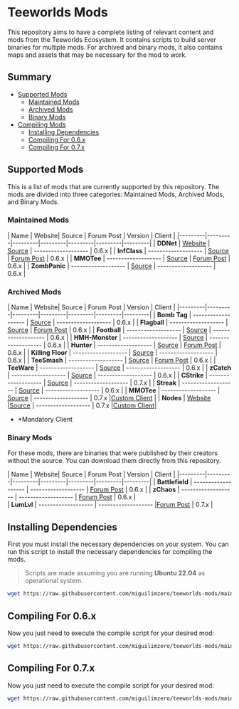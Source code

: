 # Teeworlds Mods

This repository aims to have a complete listing of relevant content and mods from the Teeworlds Ecosystem. It contains scripts to build server binaries for multiple mods. For archived and binary mods, it also contains maps and assets that may be necessary for the mod to work.

## Summary

- [Supported Mods](#supported-mods)
    - [Maintained Mods](#maintained-mods)
    - [Archived Mods](#archived-mods)
    - [Binary Mods](#binary-mods)
- [Compiling Mods](#compiling-mods)
    - [Installing Dependencies](#installing-dependencies)
    - [Compiling For 0.6.x](#compiling-for-06x)
    - [Compiling For 0.7.x](#compiling-for-07x)

## Supported Mods

This is a list of mods that are currently supported by this repository. The mods are divided into three categories: Maintained Mods, Archived Mods, and Binary Mods.

### Maintained Mods

| Name | Website| Source | Forum Post | Version  | Client |
|---------|---------|---------|---------|---------|---------|---------|
| **DDNet** |  [Website](https://ddnet.tw/) | [Source](https://github.com/ddnet/ddnet) |  ------------------- | 0.6.x |
| **InfClass** | -------------------  | [Source](https://github.com/InfectionDust/teeworlds-infclassr) | [Forum Post](https://www.teeworlds.com/forum/viewtopic.php?id=12532) | 0.6.x |
| **MMOTee** |  ------------------- | [Source](https://github.com/kurosio/Teeworlds-Mmotee-Old) | [Forum Post](https://www.teeworlds.com/forum/viewtopic.php?id=12612) | 0.6.x |
| **ZombPanic** | ------------------- | [Source](https://github.com/miguilimzero/zombpanic) |  ------------------- | 0.6.x |

### Archived Mods

| Name | Website| Source | Forum Post | Version  | Client |
|---------|---------|---------|---------|---------|---------|---------|
| **Bomb Tag** | ------------------- | [Source](https://github.com/unique-clan/bomb) | ------------------- | 0.6.x |
| **Flagball** | ------------------- | [Source](https://github.com/miguilimzero/flagball) | [Forum Post](https://www.teeworlds.com/forum/viewtopic.php?id=12899) | 0.6.x |
| **Football** | ------------------- | [Source](https://github.com/unique-clan/football) | ------------------- | 0.6.x |
| **HMH-Monster** | ------------------- | [Source](https://github.com/miguilimzero/hmh-monster) | ------------------- | 0.6.x |
| **Hunter** | ------------------- | [Source](https://github.com/yangfl/teeworlds-hunter) | [Forum Post](https://www.teeworlds.com/forum/viewtopic.php?id=10408) | 0.6.x |
| **Killing Floor** | ------------------- | [Source](https://github.com/Siile/KillingFloor) | ------------------- | 0.6.x |
| **TeeSmash** | ------------------- | [Source](https://github.com/timazuki/TeeSmash) | [Forum Post](https://www.teeworlds.com/forum/viewtopic.php?id=11878) | 0.6.x |
| **TeeWare** | ------------------- | [Source](https://github.com/headshot2017/teeware-mod) | ------------------- | 0.6.x |
| **zCatch** | ------------------- | [Source](https://github.com/ddnet/zcatch) | ------------------- | 0.6.x |
| **CStrike** | ------------------- | [Source](https://github.com/ST-Chara/teeworlds-CStrike) | ------------------- | 0.7.x |
| **Streak** | ------------------- | [Source](https://github.com/miukmiuk/teeworlds_streak) | ------------------- | 0.6.x |
| **MMOTee** | ------------------- | [Source](https://github.com/MrCosmo666/Teeworlds-MRPG) | ------------------- | 0.7.x |[Custom Client](https://github.com/MrCosmo666/Teeworlds-MRPG) |
| **Nodes** | [Website](https://nodes.teeworlds.dev/) |[Source](https://github.com/teeworldsnetwork/nodes) | ------------------- | 0.7.x |[Custom Client](https://nodes.teeworlds.dev/downloads)|

* *Mandatory Client

### Binary Mods

For these mods, there are binaries that were published by their creators without the source. You can download them directly from this repository.

| Name | Website| Source | Forum Post | Version  | Client |
|---------|---------|---------|---------|---------|---------|---------|
| **Battlefield** | ------------------- | ------------------- | [Forum Post](https://www.teeworlds.com/forum/viewtopic.php?id=9178) | 0.6.x | 
| **zChaos** | ------------------- | ------------------- | [Forum Post](https://www.teeworlds.com/forum/viewtopic.php?id=9682) | 0.6.x |  
| **LumLvl** | ------------------- | ------------------- |[Forum Post](https://www.teeworlds.com/forum/viewtopic.php?id=12849) | 0.7.x | 

## Installing Dependencies

First you must install the necessary dependencies on your system. You can run this script to install the necessary dependencies for compiling the mods.

> Scripts are made assuming you are running **Ubuntu 22.04** as operational system.

```sh
wget https://raw.githubusercontent.com/miguilimzero/teeworlds-mods/main/resources/default-dependencies.sh  -O - | sh
```

## Compiling For 0.6.x

Now you just need to execute the compile script for your desired mod:

```sh
wget https://raw.githubusercontent.com/miguilimzero/teeworlds-mods/main/0.6.x/MOD_FOLDER_NAME/compile.sh  -O - | sh
```

## Compiling For 0.7.x

Now you just need to execute the compile script for your desired mod:

```sh
wget https://raw.githubusercontent.com/miguilimzero/teeworlds-mods/main/0.7.x/MOD_FOLDER_NAME/compile.sh  -O - | sh
```
